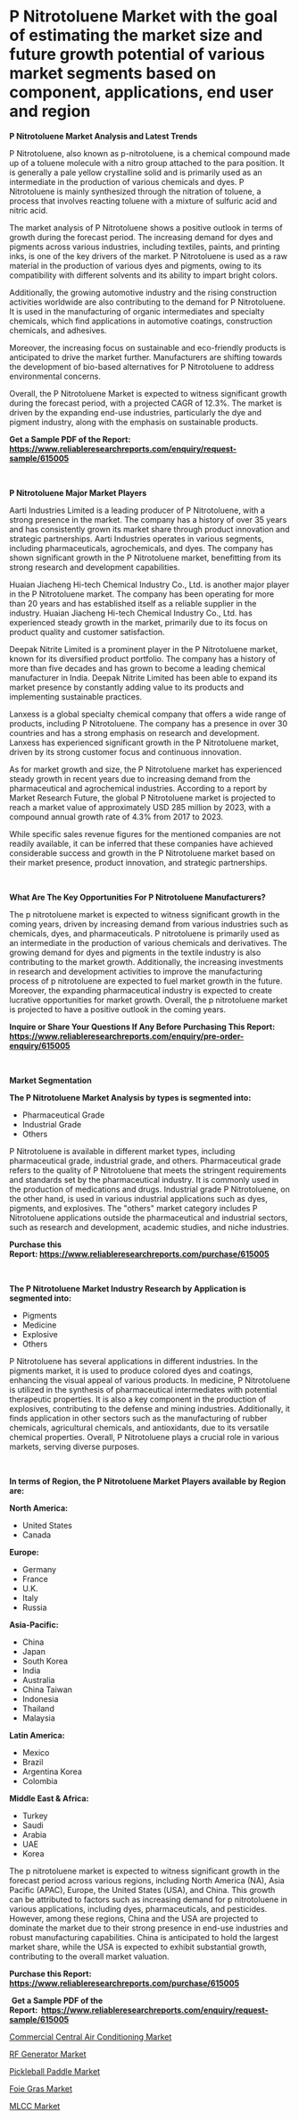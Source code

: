 <p><h1>P Nitrotoluene Market with the goal of estimating the market size and future growth potential of various market segments based on component, applications, end user and region</h1></p><p><strong>P Nitrotoluene Market Analysis and Latest Trends</strong></p>
<p><p>P Nitrotoluene, also known as p-nitrotoluene, is a chemical compound made up of a toluene molecule with a nitro group attached to the para position. It is generally a pale yellow crystalline solid and is primarily used as an intermediate in the production of various chemicals and dyes. P Nitrotoluene is mainly synthesized through the nitration of toluene, a process that involves reacting toluene with a mixture of sulfuric acid and nitric acid.</p><p>The market analysis of P Nitrotoluene shows a positive outlook in terms of growth during the forecast period. The increasing demand for dyes and pigments across various industries, including textiles, paints, and printing inks, is one of the key drivers of the market. P Nitrotoluene is used as a raw material in the production of various dyes and pigments, owing to its compatibility with different solvents and its ability to impart bright colors.</p><p>Additionally, the growing automotive industry and the rising construction activities worldwide are also contributing to the demand for P Nitrotoluene. It is used in the manufacturing of organic intermediates and specialty chemicals, which find applications in automotive coatings, construction chemicals, and adhesives.</p><p>Moreover, the increasing focus on sustainable and eco-friendly products is anticipated to drive the market further. Manufacturers are shifting towards the development of bio-based alternatives for P Nitrotoluene to address environmental concerns.</p><p>Overall, the P Nitrotoluene Market is expected to witness significant growth during the forecast period, with a projected CAGR of 12.3%. The market is driven by the expanding end-use industries, particularly the dye and pigment industry, along with the emphasis on sustainable products.</p></p>
<p><strong>Get a Sample PDF of the Report:&nbsp; <a href="https://www.reliableresearchreports.com/enquiry/request-sample/615005">https://www.reliableresearchreports.com/enquiry/request-sample/615005</a></strong></p>
<p>&nbsp;</p>
<p><strong>P Nitrotoluene Major Market Players</strong></p>
<p><p>Aarti Industries Limited is a leading producer of P Nitrotoluene, with a strong presence in the market. The company has a history of over 35 years and has consistently grown its market share through product innovation and strategic partnerships. Aarti Industries operates in various segments, including pharmaceuticals, agrochemicals, and dyes. The company has shown significant growth in the P Nitrotoluene market, benefitting from its strong research and development capabilities.</p><p>Huaian Jiacheng Hi-tech Chemical Industry Co., Ltd. is another major player in the P Nitrotoluene market. The company has been operating for more than 20 years and has established itself as a reliable supplier in the industry. Huaian Jiacheng Hi-tech Chemical Industry Co., Ltd. has experienced steady growth in the market, primarily due to its focus on product quality and customer satisfaction.</p><p>Deepak Nitrite Limited is a prominent player in the P Nitrotoluene market, known for its diversified product portfolio. The company has a history of more than five decades and has grown to become a leading chemical manufacturer in India. Deepak Nitrite Limited has been able to expand its market presence by constantly adding value to its products and implementing sustainable practices.</p><p>Lanxess is a global specialty chemical company that offers a wide range of products, including P Nitrotoluene. The company has a presence in over 30 countries and has a strong emphasis on research and development. Lanxess has experienced significant growth in the P Nitrotoluene market, driven by its strong customer focus and continuous innovation.</p><p>As for market growth and size, the P Nitrotoluene market has experienced steady growth in recent years due to increasing demand from the pharmaceutical and agrochemical industries. According to a report by Market Research Future, the global P Nitrotoluene market is projected to reach a market value of approximately USD 285 million by 2023, with a compound annual growth rate of 4.3% from 2017 to 2023.</p><p>While specific sales revenue figures for the mentioned companies are not readily available, it can be inferred that these companies have achieved considerable success and growth in the P Nitrotoluene market based on their market presence, product innovation, and strategic partnerships.</p></p>
<p>&nbsp;</p>
<p><strong>What Are The Key Opportunities For P Nitrotoluene Manufacturers?</strong></p>
<p><p>The p nitrotoluene market is expected to witness significant growth in the coming years, driven by increasing demand from various industries such as chemicals, dyes, and pharmaceuticals. P nitrotoluene is primarily used as an intermediate in the production of various chemicals and derivatives. The growing demand for dyes and pigments in the textile industry is also contributing to the market growth. Additionally, the increasing investments in research and development activities to improve the manufacturing process of p nitrotoluene are expected to fuel market growth in the future. Moreover, the expanding pharmaceutical industry is expected to create lucrative opportunities for market growth. Overall, the p nitrotoluene market is projected to have a positive outlook in the coming years.</p></p>
<p><strong>Inquire or Share Your Questions If Any Before Purchasing This Report: <a href="https://www.reliableresearchreports.com/enquiry/pre-order-enquiry/615005">https://www.reliableresearchreports.com/enquiry/pre-order-enquiry/615005</a></strong></p>
<p>&nbsp;</p>
<p><strong>Market Segmentation</strong></p>
<p><strong>The P Nitrotoluene Market Analysis by types is segmented into:</strong></p>
<p><ul><li>Pharmaceutical Grade</li><li>Industrial Grade</li><li>Others</li></ul></p>
<p><p>P Nitrotoluene is available in different market types, including pharmaceutical grade, industrial grade, and others. Pharmaceutical grade refers to the quality of P Nitrotoluene that meets the stringent requirements and standards set by the pharmaceutical industry. It is commonly used in the production of medications and drugs. Industrial grade P Nitrotoluene, on the other hand, is used in various industrial applications such as dyes, pigments, and explosives. The "others" market category includes P Nitrotoluene applications outside the pharmaceutical and industrial sectors, such as research and development, academic studies, and niche industries.</p></p>
<p><strong>Purchase this Report:&nbsp;<a href="https://www.reliableresearchreports.com/purchase/615005">https://www.reliableresearchreports.com/purchase/615005</a></strong></p>
<p>&nbsp;</p>
<p><strong>The P Nitrotoluene Market Industry Research by Application is segmented into:</strong></p>
<p><ul><li>Pigments</li><li>Medicine</li><li>Explosive</li><li>Others</li></ul></p>
<p><p>P Nitrotoluene has several applications in different industries. In the pigments market, it is used to produce colored dyes and coatings, enhancing the visual appeal of various products. In medicine, P Nitrotoluene is utilized in the synthesis of pharmaceutical intermediates with potential therapeutic properties. It is also a key component in the production of explosives, contributing to the defense and mining industries. Additionally, it finds application in other sectors such as the manufacturing of rubber chemicals, agricultural chemicals, and antioxidants, due to its versatile chemical properties.  Overall, P Nitrotoluene plays a crucial role in various markets, serving diverse purposes.</p></p>
<p>&nbsp;</p>
<p><strong>In terms of Region, the P Nitrotoluene Market Players available by Region are:</strong></p>
<p>
    <p> <strong> North America: </strong>
        <ul>
            <li>United States</li>
            <li>Canada</li>
        </ul>
        </p> 
    <p> <strong> Europe: </strong>
        <ul>
            <li>Germany</li>
            <li>France</li>
            <li>U.K.</li>
            <li>Italy</li>
            <li>Russia</li>
        </ul>
        </p> 
    <p> <strong> Asia-Pacific: </strong>
        <ul>
            <li>China</li>
            <li>Japan</li>
            <li>South Korea</li>
            <li>India</li>
            <li>Australia</li>
            <li>China Taiwan</li>
            <li>Indonesia</li>
            <li>Thailand</li>
            <li>Malaysia</li>
        </ul>
        </p> 
    <p> <strong> Latin America: </strong>
        <ul>
            <li>Mexico</li>
            <li>Brazil</li>
            <li>Argentina Korea</li>
            <li>Colombia</li>
        </ul>
        </p> 
    <p> <strong> Middle East & Africa: </strong>
        <ul>
            <li>Turkey</li>
            <li>Saudi</li>
            <li>Arabia</li>
            <li>UAE</li>
            <li>Korea</li>
        </ul>
    </p>
    </p>
<p><p>The p nitrotoluene market is expected to witness significant growth in the forecast period across various regions, including North America (NA), Asia Pacific (APAC), Europe, the United States (USA), and China. This growth can be attributed to factors such as increasing demand for p nitrotoluene in various applications, including dyes, pharmaceuticals, and pesticides. However, among these regions, China and the USA are projected to dominate the market due to their strong presence in end-use industries and robust manufacturing capabilities. China is anticipated to hold the largest market share, while the USA is expected to exhibit substantial growth, contributing to the overall market valuation.</p></p>
<p><strong>Purchase this Report: <a href="https://www.reliableresearchreports.com/purchase/615005">https://www.reliableresearchreports.com/purchase/615005</a></strong></p>
<p>&nbsp;<strong>Get a Sample PDF of the Report:&nbsp;&nbsp;<a href="https://www.reliableresearchreports.com/enquiry/request-sample/615005">https://www.reliableresearchreports.com/enquiry/request-sample/615005</a></strong></p>
<p><strong></strong></p>
<p><p><a href="https://medium.com/@sandyabbott2023/analyzing-commercial-central-air-conditioning-market-global-industry-perspective-and-forecast-948029b993c8">Commercial Central Air Conditioning Market</a></p><p><a href="https://medium.com/@rossiezieme2023/rf-generator-market-analysis-its-cagr-market-segmentation-and-global-industry-overview-8306e11c83c5">RF Generator Market</a></p><p><a href="https://medium.com/@tonikuhic/pickleball-paddle-market-insights-into-market-cagr-market-trends-and-growth-strategies-3673a8d6903a">Pickleball Paddle Market</a></p><p><a href="https://medium.com/@adityalohrp23/foie-gras-market-outlook-industry-overview-and-forecast-2023-to-2030-a2dbc6ed261a">Foie Gras Market</a></p><p><a href="https://medium.com/@royallittel2023/analyzing-mlcc-market-global-industry-perspective-and-forecast-2023-to-2030-7b963d4f5dc1">MLCC Market</a></p></p>